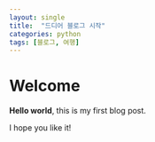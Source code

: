 ```yaml
---
layout: single
title:  "드디어 블로그 시작"
categories: python
tags: [블로그, 여행]
---
```


# Welcome

**Hello world**, this is my first blog post.

I hope you like it!
